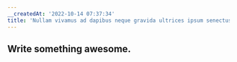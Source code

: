 ```yaml
---
__createdAt: '2022-10-14 07:37:34'
title: 'Nullam vivamus ad dapibus neque gravida ultrices ipsum senectus ac.'
---
```


## Write something awesome.